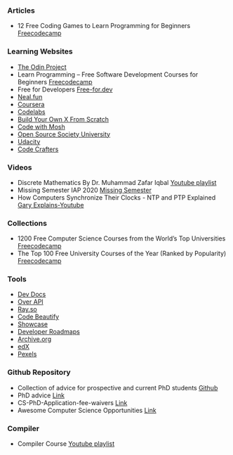 
### Articles 

- 12 Free Coding Games to Learn Programming for Beginners [Freecodecamp](https://www.freecodecamp.org/news/12-free-coding-games-to-learn-programming-for-beginners/)

### Learning Websites

- [The Odin Project](https://www.theodinproject.com/)
- Learn Programming – Free Software Development Courses for Beginners [Freecodecamp](https://www.freecodecamp.org/news/learn-programming-free-software-development-courses-for-beginners#introduction-to-html5)
- Free for Developers [Free-for.dev](https://free-for.dev/)
- [Neal.fun](https://neal.fun/)
- [Coursera](https://www.coursera.org/)
- [Codelabs](https://codelabs.developers.google.com/)
- [Build Your Own X From Scratch](https://build-your-own.org/)
- [Code with Mosh](https://codewithmosh.com/)
- [Open Source Society University](https://github.com/ossu/computer-science)
- [Udacity](https://www.udacity.com/catalog?price=free)
- [Code Crafters](https://app.codecrafters.io/catalog)

### Videos

- Discrete Mathematics By Dr. Muhammad Zafar Iqbal [Youtube playlist](https://youtube.com/playlist?list=PLv832EzHdqDABq36G_Zpkj5hYjQ-q562W&si=sD2lYrOJ449yDGjX)
- Missing Semester IAP 2020 [Missing Semester](https://youtube.com/playlist?list=PLyzOVJj3bHQuloKGG59rS43e29ro7I57J&si=7_xWGSj6tuGXJMSo)
- How Computers Synchronize Their Clocks - NTP and PTP Explained [Gary Explains-Youtube](https://youtu.be/WX5E8x3pYqg?si=J6UaguK0VYuVqhlv)

### Collections

- 1200 Free Computer Science Courses from the World’s Top Universities [Freecodecamp](https://www.freecodecamp.org/news/free-courses-top-cs-universities/)
- The Top 100 Free University Courses of the Year (Ranked by Popularity) [Freecodecamp](https://www.freecodecamp.org/news/most-popular-free-online-courses/)

### Tools
- [Dev Docs](https://devdocs.io/)
- [Over API](https://overapi.com/)
- [Ray.so](https://ray.so/)
- [Code Beautify](https://codebeautify.org/)
- [Showcase](https://www.showwcase.com/)
- [Developer Roadmaps](https://roadmap.sh/)
- [Archive.org](https://archive.org/)
- [edX](https://www.edx.org/)
- [Pexels](https://www.pexels.com/)

### Github Repository

- Collection of advice for prospective and current PhD students [Github](https://github.com/pliang279/awesome-phd-advice)
- PhD advice [Link](https://github.com/shaily99/advice)
- CS-PhD-Application-fee-waivers [Link](https://github.com/KaiserWhoLearns/CS-PhD-Application-fee-waivers)
- Awesome Computer Science Opportunities [Link](https://github.com/anu0012/awesome-computer-science-opportunities)

### Compiler

- Compiler Course [Youtube playlist](https://youtube.com/playlist?list=PLOech0kWpH8-njQpmSNGSiQBPUvl8v3IM&si=n7PjDMUk-4JeyAaU)